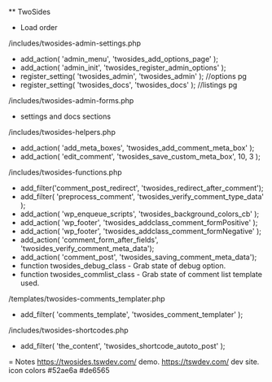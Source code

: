 ** TwoSides 

* Load order

/includes/twosides-admin-settings.php
- add_action( 'admin_menu', 'twosides_add_options_page' );  
- add_action( 'admin_init', 'twosides_register_admin_options' );
- register_setting( 'twosides_admin', 'twosides_admin' ); //options pg
- register_setting( 'twosides_docs', 'twosides_docs' ); //listings pg

/includes/twosides-admin-forms.php
- settings and docs sections

/includes/twosides-helpers.php
- add_action( 'add_meta_boxes', 'twosides_add_comment_meta_box' );  
- add_action( 'edit_comment', 'twosides_save_custom_meta_box', 10, 3 ); 

/includes/twosides-functions.php
- add_filter('comment_post_redirect', 'twosides_redirect_after_comment');
- add_filter( 'preprocess_comment', 'twosides_verify_comment_type_data' );
- add_action( 'wp_enqueue_scripts', 'twosides_background_colors_cb' ); 
- add_action( 'wp_footer', 'twosides_addclass_comment_formPositive' );
- add_action( 'wp_footer', 'twosides_addclass_comment_formNegative' );  
- add_action( 'comment_form_after_fields', 'twosides_verify_comment_meta_data');
- add_action( 'comment_post', 'twosides_saving_comment_meta_data');
- function twosides_debug_class - Grab state of debug option.
- function twosides_commlist_class - Grab state of comment list template used.

/templates/twosides-comments_templater.php
- add_filter( 'comments_template', 'twosides_comment_templater' );

/includes/twosides-shortcodes.php
- add_filter( 'the_content', 'twosides_shortcode_autoto_post' ); 

= Notes
https://twosides.tswdev.com/ demo. https://tswdev.com/ dev site.
icon colors #52ae6a #de6565
